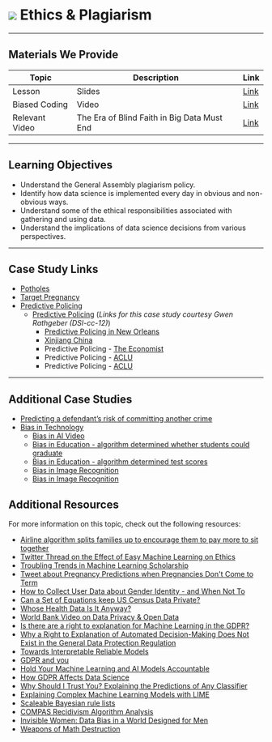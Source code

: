 # ![](https://ga-dash.s3.amazonaws.com/production/assets/logo-9f88ae6c9c3871690e33280fcf557f33.png) Ethics & Plagiarism

---

## Materials We Provide


| Topic | Description | Link |
| --- | --- | --- |
| Lesson | Slides | [Link](./ethics_plagiarism.pdf)|
| Biased Coding | Video  | [Link](https://www.youtube.com/watch?v=jZl55PsfZJQ) |
| Relevant Video | The Era of Blind Faith in Big Data Must End  | [Link](https://www.ted.com/talks/cathy_o_neil_the_era_of_blind_faith_in_big_data_must_end) |

---

## Learning Objectives

- Understand the General Assembly plagiarism policy.
- Identify how data science is implemented every day in obvious and non-obvious ways.
- Understand some of the ethical responsibilities associated with gathering and using data.
- Understand the implications of data science decisions from various perspectives.

---

## Case Study Links

- [Potholes](https://www.wired.com/insights/2014/03/potholes-big-data-crowdsourcing-way-better-government/)
- [Target Pregnancy](https://www.forbes.com/sites/kashmirhill/2012/02/16/how-target-figured-out-a-teen-girl-was-pregnant-before-her-father-did/#2c1c3a666686)
- [Predictive Policing](https://nij.ojp.gov/topics/articles/overview-predictive-policing)
  - [Predictive Policing](https://slate.com/technology/2016/11/predictive-policing-is-too-dependent-on-historical-data.html) (*Links for this case study courtesy Gwen Rathgeber (DSI-cc-12)*)
    * [Predictive Policing in New Orleans](https://www.theverge.com/2018/2/27/17054740/palantir-predictive-policing-tool-new-orleans-nopd)
    * [Xinjiang China](https://www.reuters.com/article/us-china-rights-xinjiang/big-data-predictions-spur-detentions-in-chinas-xinjiang-human-rights-watch-idUSKCN1GB0D9)
    * Predictive Policing - [The Economist](https://www.economist.com/briefing/2013/07/20/dont-even-think-about-it)
    * Predictive Policing - [ACLU](https://www.aclu.org/other/statement-concern-about-predictive-policing-aclu-and-16-civil-rights-privacy-racial-justice)
    * Predictive Policing - [ACLU](https://www.aclu.org/blog/criminal-law-reform/reforming-police/predictive-policing-software-more-accurate-predicting?redirect=blog/speak-freely/predictive-policing-software-more-accurate-predicting-policing-predicting-crime)


---

## Additional Case Studies
- [Predicting a defendant’s risk of committing another crime](https://www.theatlantic.com/technology/archive/2018/01/equivant-compas-algorithm/550646/)
- [Bias in Technology](https://www.codedbias.com/about)
  * [Bias in AI Video](https://www.youtube.com/watch?v=eRUEVYndh9c)
  * [Bias in Education - algorithm determined whether students could graduate](http://positivelysemidefinite.com/2020/06/160k-students.html)
  * [Bias in Education - algorithm determined test scores](https://twitter.com/rajiinio/status/1293863147485515776)
  * [Bias in Image Recognition](https://twitter.com/nke_ise/status/897756900753891328)
  * [Bias in Image Recognition](https://twitter.com/Data4BlackLives/status/1083889728670318595)

## Additional Resources
For more information on this topic, check out the following resources:

- [Airline algorithm splits families up to encourage them to pay more to sit together](https://www.independent.co.uk/travel/news-and-advice/airline-flights-pay-extra-to-sit-together-split-up-family-algorithm-minister-a8640771.html)
- [Twitter Thread on the Effect of Easy Machine Learning on Ethics](https://twitter.com/dennybritz/status/1097191019215347712?s=21)
- [Troubling Trends in Machine Learning Scholarship](https://arxiv.org/abs/1807.03341)
- [Tweet about Pregnancy Predictions when Pregnancies Don't Come to Term](https://twitter.com/gbrockell/status/1072589687489998848)
- [How to Collect User Data about Gender Identity - and When Not To](https://builtin.com/data-science/dscout-gender-identity-data-practice)
- [Can a Set of Equations keep US Census Data Private?](https://www.sciencemag.org/news/2019/01/can-set-equations-keep-us-census-data-private)
- [Whose Health Data Is It Anyway?](https://medium.com/datadriveninvestor/whose-health-data-is-it-anyway-aec91441f62b)
- [World Bank Video on Data Privacy & Open Data](http://live.worldbank.org/data-privacy-open-data-getting-to-coexistence#discussion)
- [Is there are a right to explanation for Machine Learning in the GDPR?](https://iapp.org/news/a/is-there-a-right-to-explanation-for-machine-learning-in-the-gdpr)
- [Why a Right to Explanation of Automated Decision-Making Does Not Exist in the General Data Protection Regulation](https://papers.ssrn.com/sol3/papers.cfm?abstract_id=2903469)
- [Towards Interpretable Reliable Models](https://blog.kjamistan.com/towards-interpretable-reliable-models/)
- [GDPR and you](https://blog.kjamistan.com/gdpr-you-my-talk-at-cloudera-sessions-munchen/)
- [Hold Your Machine Learning and AI Models Accountable](https://medium.com/pachyderm-data/hold-your-machine-learning-and-ai-models-accountable-de887177174c)
- [How GDPR Affects Data Science](https://kdnuggets.com/2017/07/gdpr-affects-data-science.html)
- [Why Should I Trust You? Explaining the Predictions of Any Classifier ](https://www.youtube.com/watch?v=hUnRCxnydCc)
- [Explaining Complex Machine Learning Models with LIME](https://datascienceplus.com/explaining-complex-machine-learning-models-with-lime/)
- [Scaleable Bayesian rule lists](https://arxiv.org/pdf/1602.08610v2.pdf)
- [COMPAS Recidivism Algorithm Analysis](https://www.propublica.org/article/how-we-analyzed-the-compas-recidivism-algorithm)
- [Invisible Women: Data Bias in a World Designed for Men](https://www.goodreads.com/book/show/41104077-invisible-women)
- [Weapons of Math Destruction](https://weaponsofmathdestructionbook.com/)
